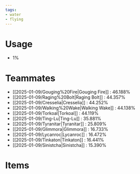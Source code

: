 ```yaml
---
tags:
- water
- flying
---
```

# Usage
- 1%
# Teammates
- [[2025-01-09/Gouging%20Fire|Gouging Fire]] : 46.188%
- [[2025-01-09/Raging%20Bolt|Raging Bolt]] : 44.357%
- [[2025-01-09/Cresselia|Cresselia]] : 44.252%
- [[2025-01-09/Walking%20Wake|Walking Wake]] : 44.138%
- [[2025-01-09/Torkoal|Torkoal]] : 44.119%
- [[2025-01-09/Ting-Lu|Ting-Lu]] : 35.881%
- [[2025-01-09/Tyranitar|Tyranitar]] : 25.809%
- [[2025-01-09/Glimmora|Glimmora]] : 16.733%
- [[2025-01-09/Lycanroc|Lycanroc]] : 16.472%
- [[2025-01-09/Tinkaton|Tinkaton]] : 16.441%
- [[2025-01-09/Sinistcha|Sinistcha]] : 15.390%
# Items